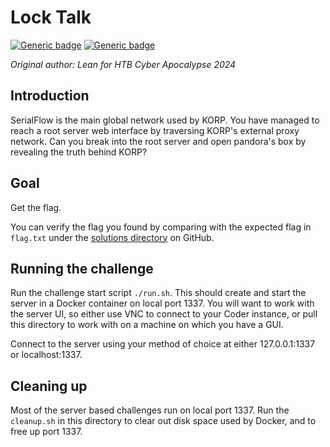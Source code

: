 # Lock Talk

[![Generic badge](https://img.shields.io/badge/Type-Web-green.svg)](https://shields.io/)
[![Generic badge](https://img.shields.io/badge/Level-Medium-orange.svg)](https://shields.io/)

*Original author: Lean for HTB Cyber Apocalypse 2024*

## Introduction
SerialFlow is the main global network used by KORP. You have managed to reach a
root server web interface by traversing KORP's external proxy network. Can you
break into the root server and open pandora's box by revealing the truth behind
KORP?

## Goal
Get the flag.

You can verify the flag you found by comparing with the expected flag in
`flag.txt` under the [solutions directory](https://github.com/trailofbits/challenge-tasks/tree/main/solutions) on GitHub.

## Running the challenge
Run the challenge start script `./run.sh`. This should create and start the
server in a Docker container on local port 1337. You will want to work with the
server UI, so either use VNC to connect to your Coder instance, or pull this
directory to work with on a machine on which you have a GUI.

Connect to the server using your method of choice at either 127.0.0.1:1337 or
localhost:1337.

## Cleaning up
Most of the server based challenges run on local port 1337. Run the
`cleanup.sh` in this directory to clear out disk space used by Docker, and to
free up port 1337.
